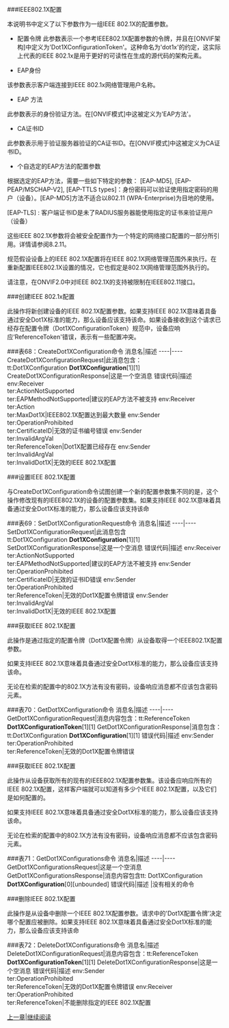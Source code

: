 ###IEEE802.1X配置

本说明书中定义了以下参数作为一组IEEE 802.1X的配置参数。

* 配置令牌
此参数表示一个参考IEEE802.1X配置参数的令牌，并且在[ONVIF架构]中定义为'Dot1XConfigurationToken'。这种命名为'dot1x'的约定，这实际上代表的IEEE 802.1x是用于更好的可读性在生成的源代码的架构元素。


* EAP身份

该参数表示客户端连接到IEEE 802.1x网络管理用户名称。

* EAP 方法

此参数表示的身份验证方法。在[ONVIF模式]中这被定义为'EAP方法'。

* CA证书ID

此参数表示用于验证服务器验证的CA证书ID。在[ONVIF模式]中这被定义为CA证书ID。

* 个自选定的EAP方法的配置参数

根据选定的EAP方法，需要一些如下特定的参数：
[EAP-MD5], [EAP-PEAP/MSCHAP-V2], [EAP-TTLS types]：身份密码可以验证使用指定密码的用户（设备）。[EAP-MD5]方法不适合以802.11 (WPA-Enterprise)为目地的使用。

[EAP-TLS] : 客户端证书ID是未了RADIUS服务器能使用指定的证书来验证用户（设备）


这些IEEE 802.1X参数将会被安全配置作为一个特定的网络接口配置的一部分所引用。详情请参阅8.2.11。

规范假设设备上的IEEE 802.1X配置将在IEEE 802.1X网络管理范围外来执行。在重新配置IEEE802.1X设置的情况，它也假定是802.1X网络管理范围外执行的。

请注意，在ONVIF2.0中对IEEE 802.1X的支持被限制在IEEE802.11接口。


###创建IEEE 802.1x配置

此操作将新创建设备的IEEE 802.1X配置参数。如果支持IEEE 802.1X意味着具备通过安全Dot1X标准的能力，那么设备应该支持该命。如果设备接收到这个请求已经存在配置令牌（Dot1XConfigurationToken）规范中，设备应响应‘ReferenceToken'错误，表示有一些配置冲突。

###表68：CreateDot1XConfiguration命令
消息名|描述
----|----
CreateDot1XConfigurationRequest|此消息包含：<br />tt:Dot1XConfiguration **Dot1XConfiguration**[1][1]
CreateDot1XConfigurationResponse|这是一个空消息
错误代码|描述
env:Receiver<br />ter:ActionNotSupported<br />ter:EAPMethodNotSupported|建议的EAP方法不被支持
env:Receiver<br />ter:Action<br />ter:MaxDot1X|IEEE802.1X配置达到最大数量
env:Sender<br />ter:OperationProhibited<br />ter:CertificateID|无效的证书编号错误
env:Sender<br />ter:InvalidArgVal<br />ter:ReferenceToken|Dot1X配置已经存在
env:Sender<br />ter:InvalidArgVal<br />ter:InvalidDot1X|无效的IEEE 802.1X配置



###设置IEEE 802.1X配置

与CreateDot1XConfiguration命令试图创建一个新的配置参数集不同的是，这个操作修改现有的IEEE802.1X的设备的配置参数集。如果支持IEEE 802.1X意味着具备通过安全Dot1X标准的能力，那么设备应该支持该命


###表69：SetDot1XConfigurationRequest命令
消息名|描述
----|----
SetDot1XConfigurationRequest|此消息包含<br />tt:Dot1XConfiguration **Dot1XConfiguration**[1][1]
SetDot1XConfigurationResponse|这是一个空消息
错误代码|描述
env:Receiver<br />ter:ActionNotSupported<br />ter:EAPMethodNotSupported|建议的EAP方法不被支持
env:Sender<br />ter:OperationProhibited<br />ter:CertificateID|无效的证书ID错误
env:Sender<br />ter:OperationProhibited<br />ter:ReferenceToken|无效的Dot1X配置令牌错误
env:Sender<br />ter:InvalidArgVal<br />ter:InvalidDot1X|无效的IEEE 802.1X配置


###获取IEEE 802.1X配置

此操作是通过指定的配置令牌（Dot1X配置令牌）从设备取得一个IEEE802.1X配置参数。

如果支持IEEE 802.1X意味着具备通过安全Dot1X标准的能力，那么设备应该支持该命。

无论在检索的配置中的802.1X方法有没有密码，设备响应消息都不应该包含密码元素。


###表70：GetDot1XConfiguration命令
消息名|描述
----|----
GetDot1XConfigurationRequest|消息内容包含：tt:ReferenceToken **Dot1XConfigurationToken**[1][1]
GetDot1XConfigurationResponse|消息包含：tt:Dot1XConfiguration **Dot1XConfiguration**[1][1]
错误代码|描述
env:Sender<br />ter:OperationProhibited<br />ter:ReferenceToken|无效的Dot1X配置令牌错误


###获取IEEE 802.1X配置

此操作从设备获取所有的现有的IEEE802.1X配置参数集。该设备应响应所有的IEEE 802.1X配置，这样客户端就可以知道有多少个IEEE 802.1X配置，以及它们是如何配置的。

如果支持IEEE 802.1X意味着具备通过安全Dot1X标准的能力，那么设备应该支持该命。

无论在检索的配置中的802.1X方法有没有密码，设备响应消息都不应该包含密码元素。

###表71：GetDot1XConfigurations命令
消息名|描述
----|----
GetDot1XConfigurationsRequest|这是一个空消息
GetDot1XConfigurationsResponse|消息内容包含tt: Dot1XConfiguration **Dot1XConfiguration**[0][unbounded]
错误代码|描述
 |没有相关的命令


###删除IEEE 802.1X配置

此操作是从设备中删除一个IEEE 802.1X配置参数。请求中的'Dot1X配置令牌'决定哪个配置应被删除。如果支持IEEE 802.1X意味着具备通过安全Dot1X标准的能力，那么设备应该支持该命


###表72：DeleteDot1XConfigurations命令
消息名|描述
DeleteDot1XConfigurationRequest|消息内容包含：tt:ReferenceToken **Dot1XConfigurationToken**[1][1]
DeleteDot1XConfigurationResponse|这是一个空消息
错误代码|描述
env:Sender<br />ter:OperationProhibited<br />ter:ReferenceToken|无效的Dot1X配置令牌错误
env:Receiver<br />ter:OperationProhibited<br />ter:ReferenceToken|不能删除指定的IEEE 802.1X配置





[上一章](08.04.06.md)|[继续阅读](08.04.08.md)






 

 




 





